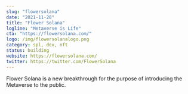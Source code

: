 ```yaml
---
slug: "flowersolana"
date: "2021-11-28"
title: "Flower Solana"
logline: "Metaverse is Life"
cta: "https://flowersolana.com/"
logo: /img/flowersolanalogo.png
category: spl, dex, nft
status: building
website: https://flowersolana.com/
twitter: https://twitter.com/FlowerSolana
---
```


Flower Solana is a new breakthrough for the purpose of introducing the Metaverse to the public.